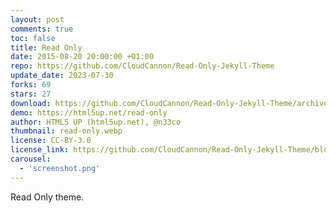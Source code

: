 ```yaml
---
layout: post
comments: true
toc: false
title: Read Only
date: 2015-08-20 20:00:00 +01:00
repo: https://github.com/CloudCannon/Read-Only-Jekyll-Theme
update_date: 2023-07-30
forks: 69
stars: 27
download: https://github.com/CloudCannon/Read-Only-Jekyll-Theme/archive/master.zip
demo: https://html5up.net/read-only
author: HTML5 UP (html5up.net), @n33co
thumbnail: read-only.webp
license: CC-BY-3.0
license_link: https://github.com/CloudCannon/Read-Only-Jekyll-Theme/blob/master/LICENSE.txt
carousel:
  - 'screenshot.png'
---
```


Read Only theme.
